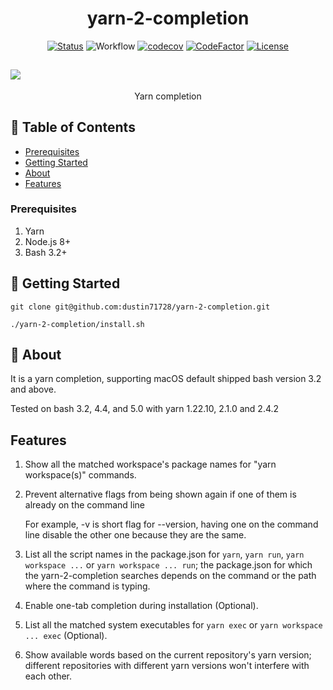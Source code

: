 <h1 align="center">yarn-2-completion</h1>

<div align="center">

[![Status](https://img.shields.io/badge/status-active-success.svg)](https://img.shields.io/github/workflow/status/dustin71728/yarn-2-completion/default)
![Workflow](https://github.com/dustin71728/yarn-2-completion/actions/workflows/default.yaml/badge.svg)
[![codecov](https://codecov.io/gh/dustin71728/yarn-2-completion/branch/main/graph/badge.svg?token=JH0PRFL7MM)](https://codecov.io/gh/dustin71728/yarn-2-completion)
[![CodeFactor](https://www.codefactor.io/repository/github/liuruenshen/yarn-2-completion/badge)](https://www.codefactor.io/repository/github/liuruenshen/yarn-2-completion)
[![License](https://img.shields.io/badge/license-MIT-blue.svg)](/LICENSE)

</div>

## <a href="https://asciinema.org/a/7ySv9iquGuNtd7572NCrWF9P9" target="_blank"><img src="https://asciinema.org/a/7ySv9iquGuNtd7572NCrWF9P9.svg" /></a>

<p align="center"> Yarn completion
    <br> 
</p>

## 📝 Table of Contents

- [Prerequisites](#prerequisites)
- [Getting Started](#getting_started)
- [About](#about)
- [Features](#features)

### Prerequisites <a name = "prerequisites"></a>

1. Yarn
2. Node.js 8+
3. Bash 3.2+

## 🏁 Getting Started <a name = "getting_started"></a>

```
git clone git@github.com:dustin71728/yarn-2-completion.git

./yarn-2-completion/install.sh
```

## 🧐 About <a name = "about"></a>

It is a yarn completion, supporting macOS default shipped bash version 3.2 and above.

Tested on bash 3.2, 4.4, and 5.0 with yarn 1.22.10, 2.1.0 and 2.4.2

## Features <a name = "features"></a>

1. Show all the matched workspace's package names for "yarn workspace(s)" commands.

2. Prevent alternative flags from being shown again if one of them is already on the command line

   For example, -v is short flag for --version, having one on the command line disable the other one because
   they are the same.

3. List all the script names in the package.json for `yarn`, `yarn run`, `yarn workspace ...` or `yarn workspace ... run`; the package.json for which the yarn-2-completion searches depends on the command or the path where the command is typing.

4. Enable one-tab completion during installation (Optional).

5. List all the matched system executables for `yarn exec` or `yarn workspace ... exec` (Optional).

6. Show available words based on the current repository's yarn version; different repositories with different yarn versions won't interfere with each other.
